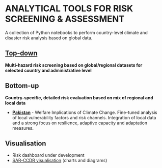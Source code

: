 # ANALYTICAL TOOLS FOR RISK SCREENING & ASSESSMENT
A collection of Python notebooks to perform country-level climate and disaster risk analysis based on global data.

## [Top-down](https://github.com/GFDRR/CCDR-tools/tree/main/Top-down)
**Multi-hazard risk screening based on global/regional datasets for selected country and administrative level**

## Bottom-up
**Country-specific, detailed risk evaluation based on mix of regional and local data**

- **[Pakistan](https://github.com/mahamfkhan/Pakistan-CCDR)** - Welfare Implications of Climate Change. Fine-tuned analysis of local vulnerability factors and risk channels. Integration of local data and a strong focus on resilience, adaptive capacity and adaptation measures.


## Visualisation
- Risk dashboard under development
- [SAR-CCDR visualisation](https://github.com/klee016/SAR-CCDR-visualizations) (charts and diagrams)

